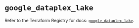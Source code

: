 # `google_dataplex_lake`

Refer to the Terraform Registry for docs: [`google_dataplex_lake`](https://registry.terraform.io/providers/hashicorp/google/5.29.1/docs/resources/dataplex_lake).
